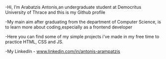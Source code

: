 -Hi, I’m Arabatzis Antonis,an undergraduate student at Democritus University of Thrace and this is my Github profile

-My main aim after graduating from the department of Computer Science, is to learn more about coding,especially as a frontend developer

-Here you can find some of my simple projects i've made in my free time to practice HTML, CSS and JS.

-My LinkedIn - www.linkedin.com/in/antonis-arampatzis


<!---
ArabatzisAntonis/ArabatzisAntonis is a ✨ special ✨ repository because its `README.md` (this file) appears on your GitHub profile.
You can click the Preview link to take a look at your changes.
--->
